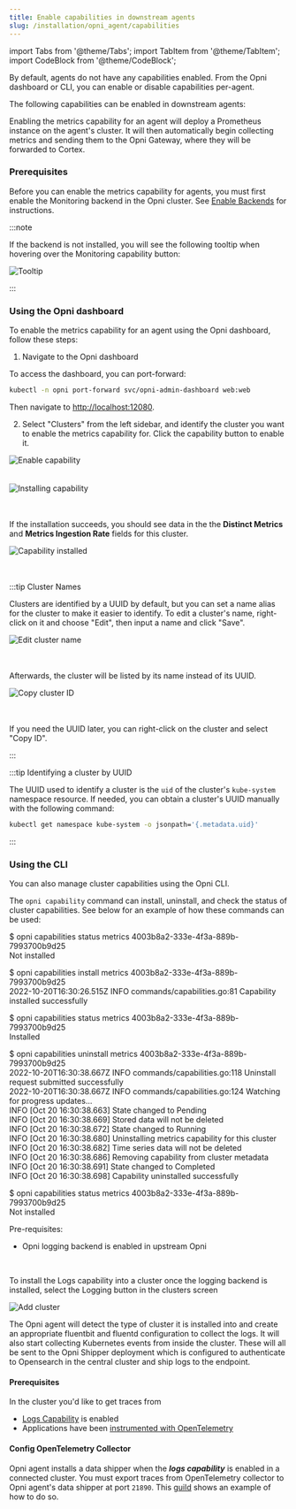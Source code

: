 ```yaml
---
title: Enable capabilities in downstream agents
slug: /installation/opni_agent/capabilities
---
```

import Tabs from '@theme/Tabs';
import TabItem from '@theme/TabItem';
import CodeBlock from '@theme/CodeBlock';

By default, agents do not have any capabilities enabled. From the Opni dashboard or CLI, you can enable or disable capabilities per-agent.

The following capabilities can be enabled in downstream agents:
<Tabs>
<TabItem value="metrics" label="Metrics capability" default>

Enabling the metrics capability for an agent will deploy a Prometheus instance on the agent's cluster. It will then automatically begin collecting metrics and sending them to the Opni Gateway, where they will be forwarded to Cortex.

### Prerequisites

Before you can enable the metrics capability for agents, you must first enable the Monitoring backend in the Opni cluster. See [Enable Backends](/installation/opni/backends) for instructions.

:::note

If the backend is not installed, you will see the following tooltip when hovering over the Monitoring capability button:

<div className="image-border">
  <img
    src={require('/img/installation/agent-capability-cannot-install.png').default} 
    alt="Tooltip"
  />
</div>

:::

### Using the Opni dashboard

To enable the metrics capability for an agent using the Opni dashboard, follow these steps:

1. Navigate to the Opni dashboard

  To access the dashboard, you can port-forward:

  ```bash
  kubectl -n opni port-forward svc/opni-admin-dashboard web:web
  ```
  Then navigate to [http://localhost:12080](http://localhost:12080).

2. Select "Clusters" from the left sidebar, and identify the cluster you want to enable the metrics capability for. Click the capability button to enable it.

  <div className="image-border">
    <img
      src={require('/img/installation/agent-capability-install.png').default} 
      alt="Enable capability"
    />
  </div>

  <br />
  <br />

  <div className="image-border">
    <img
      src={require('/img/installation/agent-capability-install-success.png').default} 
      alt="Installing capability"
    />
  </div>

  <br />
  <br />

  If the installation succeeds, you should see data in the the **Distinct Metrics** and **Metrics Ingestion Rate** fields for this cluster.

  <div className="image-border">
    <img
      src={require('/img/installation/agent-metrics-stats.png').default} 
      alt="Capability installed"
    />
  </div>

  <br />
  <br />

  :::tip Cluster Names

  Clusters are identified by a UUID by default, but you can set a name alias for the cluster to make it easier to identify. To edit a cluster's name, right-click on it and choose "Edit", then input a name and click "Save".

  <div className="image-border">
    <img
      src={require('/img/installation/cluster-edit-name.png').default} 
      alt="Edit cluster name"
    />
  </div>

  <br />
  <br />

  Afterwards, the cluster will be listed by its name instead of its UUID.

  <div className="image-border">
    <img
      src={require('/img/installation/cluster-name-saved.png').default} 
      alt="Copy cluster ID"
    />
  </div>

  <br />
  <br />

  If you need the UUID later, you can right-click on the cluster and select "Copy ID".

  :::

  :::tip Identifying a cluster by UUID

  The UUID used to identify a cluster is the `uid` of the cluster's `kube-system` namespace resource. If needed, you can obtain a cluster's UUID manually with the following command:

  ```bash
  kubectl get namespace kube-system -o jsonpath='{.metadata.uid}'
  ```

  :::

### Using the CLI

You can also manage cluster capabilities using the Opni CLI. 

The `opni capability` command can install, uninstall, and check the status of cluster capabilities. See below for an example of how these commands can be used:


<CodeBlock>

<p>
$ opni capabilities status metrics 4003b8a2-333e-4f3a-889b-7993700b9d25<br />
<span style={{ color: 'red' }}>Not installed</span>
</p>

<p>
$ opni capabilities install metrics 4003b8a2-333e-4f3a-889b-7993700b9d25<br />
2022-10-20T16:30:26.515Z <span style={{ color: 'dodgerblue' }}>INFO</span> <span style={{ color: 'gray' }}>commands/capabilities.go:81</span> Capability installed successfully
</p>

<p>
$ opni capabilities status metrics 4003b8a2-333e-4f3a-889b-7993700b9d25<br />
<span style={{ color: 'limegreen' }}>Installed</span>
</p>

<p>
$ opni capabilities uninstall metrics 4003b8a2-333e-4f3a-889b-7993700b9d25<br />
2022-10-20T16:30:38.667Z <span style={{ color: 'dodgerblue' }}>INFO</span> <span style={{ color: 'gray' }}>commands/capabilities.go:118</span> Uninstall request submitted successfully<br />
2022-10-20T16:30:38.667Z <span style={{ color: 'dodgerblue' }}>INFO</span> <span style={{ color: 'gray' }}>commands/capabilities.go:124</span> Watching for progress updates...<br />
<span style={{ color: 'dodgerblue' }}>INFO</span> [Oct 20 16:30:38.663] State changed to <span style={{ color: 'gold' }}>Pending</span><br />
<span style={{ color: 'dodgerblue' }}>INFO</span> [Oct 20 16:30:38.669] Stored data will not be deleted<br />
<span style={{ color: 'dodgerblue' }}>INFO</span> [Oct 20 16:30:38.672] State changed to <span style={{ color: 'dodgerblue' }}>Running</span><br />
<span style={{ color: 'dodgerblue' }}>INFO</span> [Oct 20 16:30:38.680] Uninstalling metrics capability for this cluster<br />
<span style={{ color: 'dodgerblue' }}>INFO</span> [Oct 20 16:30:38.682] Time series data will not be deleted<br />
<span style={{ color: 'dodgerblue' }}>INFO</span> [Oct 20 16:30:38.686] Removing capability from cluster metadata<br />
<span style={{ color: 'dodgerblue' }}>INFO</span> [Oct 20 16:30:38.691] State changed to <span style={{ color: 'limegreen' }}>Completed</span><br />
<span style={{ color: 'dodgerblue' }}>INFO</span> [Oct 20 16:30:38.698] Capability uninstalled successfully<br />
</p>

<p style={{ margin: '0' }}>
$ opni capabilities status metrics 4003b8a2-333e-4f3a-889b-7993700b9d25<br />
<span style={{ color: 'red' }}>Not installed</span>
</p>
</CodeBlock>

</TabItem>
<TabItem value="logs" label="Logs capability">

Pre-requisites:
 * Opni logging backend is enabled in upstream Opni<br/>
 <br/>

To install the Logs capability into a cluster once the logging backend is installed, select the Logging button in the clusters screen

![Add cluster](/img/clusters.png)

The Opni agent will detect the type of cluster it is installed into and create an appropriate fluentbit and fluentd configuration to collect the logs.  It will also start collecting Kubernetes events from inside the cluster.  These will all be sent to the Opni Shipper deployment which is configured to authenticate to Opensearch in the central cluster and ship logs to the endpoint.

</TabItem>
<TabItem value="traces" label="Traces capability">

#### Prerequisites
In the cluster you'd like to get traces from
* [Logs Capability](/installation//opni_agent/capabilities.md) is enabled
* Applications have been [instrumented with OpenTelemetry](https://opentelemetry.io/docs/concepts/instrumenting/)

#### Config OpenTelemetry Collector
Opni agent installs a data shipper when the ***logs capability*** is enabled in a connected cluster. 
You must export traces from OpenTelemetry collector to Opni agent's data shipper at port `21890`. This [guild](/docs/guides/install-otel-collector/index.md) shows an example of how to do so.


</TabItem>
</Tabs>
